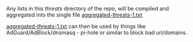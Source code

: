 Any lists in this <i>threats</i> directory of the repo, will be compiled and aggregated into the single file [aggregated-threats-1.txt](https://github.com/SystemJargon/blocklists/blob/main/lists/threats/aggregated-threats-1.txt)

 [aggregated-threats-1.txt](https://github.com/SystemJargon/blocklists/blob/main/lists/threats/aggregated-threats-1.txt) can then be used by things like AdGuard/AdBlock/dnsmasq - pi-hole or similar to block bad url/domains.
